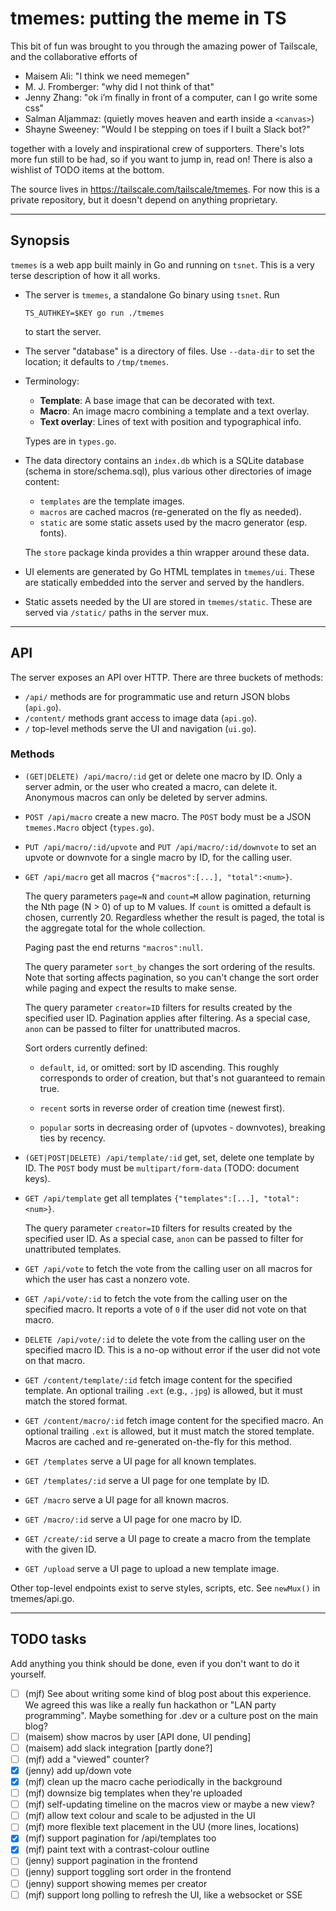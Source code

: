 # tmemes: putting the meme in TS

This bit of fun was brought to you through the amazing power of Tailscale, and
the collaborative efforts of

- Maisem Ali: "I think we need memegen"
- M. J. Fromberger: "why did I not think of that"
- Jenny Zhang: "ok i’m finally in front of a computer, can I go write some css"
- Salman Aljammaz: (quietly moves heaven and earth inside a `<canvas>`)
- Shayne Sweeney: "Would I be stepping on toes if I built a Slack bot?"

together with a lovely and inspirational crew of supporters. There's lots more
fun still to be had, so if you want to jump in, read on! There is also a
wishlist of TODO items at the bottom.

The source lives in https://tailscale.com/tailscale/tmemes. For now this is a
private repository, but it doesn't depend on anything proprietary.

---

## Synopsis

`tmemes` is a web app built mainly in Go and running on `tsnet`. This is a very
terse description of how it all works.

- The server is `tmemes`, a standalone Go binary using `tsnet`. Run

  ```
  TS_AUTHKEY=$KEY go run ./tmemes
  ```

  to start the server.

- The server "database" is a directory of files. Use `--data-dir` to set the
  location; it defaults to `/tmp/tmemes`.

- Terminology:

  - **Template**: A base image that can be decorated with text.
  - **Macro**: An image macro combining a template and a text overlay.
  - **Text overlay**: Lines of text with position and typographical info.

  Types are in `types.go`.

- The data directory contains an `index.db` which is a SQLite database (schema
  in store/schema.sql), plus various other directories of image content:

  - `templates` are the template images.
  - `macros` are cached macros (re-generated on the fly as needed).
  - `static` are some static assets used by the macro generator (esp. fonts).

  The `store` package kinda provides a thin wrapper around these data.

- UI elements are generated by Go HTML templates in `tmemes/ui`. These are
  statically embedded into the server and served by the handlers.

- Static assets needed by the UI are stored in `tmemes/static`. These are
  served via `/static/` paths in the server mux.

---

## API

The server exposes an API over HTTP. There are three buckets of methods:

- `/api/` methods are for programmatic use and return JSON blobs (`api.go`).
- `/content/` methods grant access to image data (`api.go`).
- `/` top-level methods serve the UI and navigation (`ui.go`).

### Methods

- `(GET|DELETE) /api/macro/:id` get or delete one macro by ID. Only a server
  admin, or the user who created a macro, can delete it. Anonymous macros can
  only be deleted by server admins.

- `POST /api/macro` create a new macro. The `POST` body must be a JSON
  `tmemes.Macro` object (`types.go`).

- `PUT /api/macro/:id/upvote` and `PUT /api/macro/:id/downvote` to set an
  upvote or downvote for a single macro by ID, for the calling user.

- `GET /api/macro` get all macros `{"macros":[...], "total":<num>}`.

  The query parameters `page=N` and `count=M` allow pagination, returning the
  Nth page (N > 0) of up to M values. If `count` is omitted a default is
  chosen, currently 20. Regardless whether the result is paged, the total is
  the aggregate total for the whole collection.

  Paging past the end returns `"macros":null`.

  The query parameter `sort_by` changes the sort ordering of the results. Note
  that sorting affects pagination, so you can't change the sort order while
  paging and expect the results to make sense.

  The query parameter `creator=ID` filters for results created by the specified
  user ID. Pagination applies after filtering. As a special case, `anon` can be
  passed to filter for unattributed macros.

  Sort orders currently defined:

  - `default`, `id`, or omitted: sort by ID ascending. This roughly
    corresponds to order of creation, but that's not guaranteed to remain
    true.

  - `recent` sorts in reverse order of creation time (newest first).

  - `popular` sorts in decreasing order of (upvotes - downvotes), breaking
    ties by recency.

- `(GET|POST|DELETE) /api/template/:id` get, set, delete one template by ID.
  The `POST` body must be `multipart/form-data` (TODO: document keys).

- `GET /api/template` get all templates `{"templates":[...], "total":<num>}`.

  The query parameter `creator=ID` filters for results created by the specified
  user ID. As a special case, `anon` can be passed to filter for unattributed
  templates.

- `GET /api/vote` to fetch the vote from the calling user on all macros for
  which the user has cast a nonzero vote.

- `GET /api/vote/:id` to fetch the vote from the calling user on the specified
  macro. It reports a vote of `0` if the user did not vote on that macro.

- `DELETE /api/vote/:id` to delete the vote from the calling user on the
  specified macro ID. This is a no-op without error if the user did not vote on
  that macro.

- `GET /content/template/:id` fetch image content for the specified template.
  An optional trailing `.ext` (e.g., `.jpg`) is allowed, but it must match the
  stored format.

- `GET /content/macro/:id` fetch image content for the specified macro.
  An optional trailing `.ext` is allowed, but it must match the stored template.
  Macros are cached and re-generated on-the-fly for this method.

- `GET /templates` serve a UI page for all known templates.

- `GET /templates/:id` serve a UI page for one template by ID.

- `GET /macro` serve a UI page for all known macros.

- `GET /macro/:id` serve a UI page for one macro by ID.

- `GET /create/:id` serve a UI page to create a macro from the template with
  the given ID.

- `GET /upload` serve a UI page to upload a new template image.

Other top-level endpoints exist to serve styles, scripts, etc.
See `newMux()` in tmemes/api.go.

---

## TODO tasks

Add anything you think should be done, even if you don't want to do it yourself.

- [ ] (mjf) See about writing some kind of blog post about this experience. We
      agreed this was like a really fun hackathon or "LAN party programming".
      Maybe something for .dev or a culture post on the main blog?
- [ ] (maisem) show macros by user [API done, UI pending]
- [ ] (maisem) add slack integration [partly done?]
- [ ] (mjf) add a "viewed" counter?
- [x] (jenny) add up/down vote
- [x] (mjf) clean up the macro cache periodically in the background
- [ ] (mjf) downsize big templates when they're uploaded
- [ ] (mjf) self-updating timeline on the macros view or maybe a new view?
- [ ] (mjf) allow text colour and scale to be adjusted in the UI
- [ ] (mjf) more flexible text placement in the UU (more lines, locations)
- [x] (mjf) support pagination for /api/templates too
- [x] (mjf) paint text with a contrast-colour outline
- [ ] (jenny) support pagination in the frontend
- [ ] (jenny) support toggling sort order in the frontend
- [ ] (jenny) support showing memes per creator
- [ ] (mjf) support long polling to refresh the UI, like a websocket or SSE
